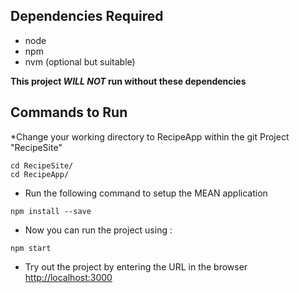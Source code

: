 
## Dependencies Required
* node 
* npm
* nvm (optional but suitable)

**This project _WILL NOT_ run without these dependencies**
## Commands to Run
 *Change your working directory to RecipeApp within the git Project "RecipeSite"
 ```
 cd RecipeSite/
 cd RecipeApp/
 ```
 * Run the following command to setup the MEAN application
 ```
 npm install --save
````
* Now you can run the project using :
```
npm start

```
* Try out the project by entering the URL in the browser [http://localhost:3000](http://localhost:3000)
